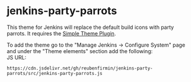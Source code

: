 # jenkins-party-parrots

This theme for Jenkins will replace the default build icons with party parrots.  It requires the [Simple Theme Plugin](https://plugins.jenkins.io/simple-theme-plugin/).

To add the theme go to the "Manage Jenkins -> Configure System" page and under the "Theme elements" section add the following:<br/>
JS URL:
```text
https://cdn.jsdelivr.net/gh/reubenfirmin/jenkins-party-parrots/src/jenkins-party-parrots.js
```
